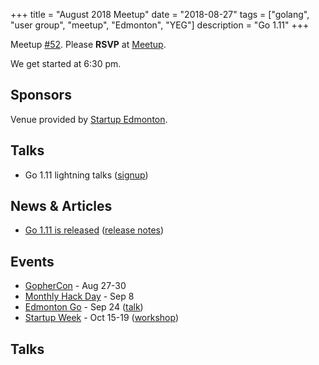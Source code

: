 +++
title = "August 2018 Meetup"
date = "2018-08-27"
tags = ["golang", "user group", "meetup", "Edmonton", "YEG"]
description = "Go 1.11"
+++

Meetup [#52](https://github.com/edmontongo/presentations/issues/85). Please **RSVP** at [Meetup](https://www.meetup.com/startupedmonton/events/bclwwpyxlbkc/).

We get started at 6:30 pm.

## Sponsors

Venue provided by [Startup Edmonton](https://www.startupedmonton.com/).

## Talks

* Go 1.11 lightning talks ([signup](https://github.com/edmontongo/presentations/issues/85))

## News & Articles

* [Go 1.11 is released](https://blog.golang.org/go1.11) ([release notes](https://golang.org/doc/go1.11))

## Events

* [GopherCon](https://www.gophercon.com/) - Aug 27-30
* [Monthly Hack Day](https://www.meetup.com/startupedmonton/events/251843374/) - Sep 8
* [Edmonton Go](https://www.meetup.com/startupedmonton/events/bclwwpyxmbgc/) - Sep 24 ([talk](https://github.com/edmontongo/presentations/issues/87))
* [Startup Week](https://www.edmontonstartupweek.com/) - Oct 15-19 ([workshop](https://github.com/edmontongo/presentations/issues/86))

## Talks





